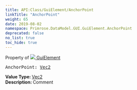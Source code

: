 ```yaml
---
title: API:Class/GuiElement/AnchorPoint
linkTitle: "AnchorPoint"
weight: 65
date: 2019-08-02
namespace: Primrose.DataModel.GUI.GuiElement.AnchorPoint
deprecated: false
no_list: true
toc_hide: true
---
```

Property of <a href="/docs/api-reference/Class/GuiElement"><img src="/icons/silk/default.png"/>&nbsp;GuiElement</a>
<pre class="method-declaration">
AnchorPoint: <a class="type" href="/docs/api-reference/DataType/Vec2">Vec2</a></pre>
<b>Value Type: </b>
<a class="type" href="/docs/api-reference/DataType/Vec2">Vec2</a>
<br/>
<b>Description: </b>
Comment

